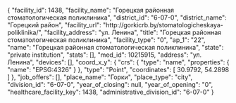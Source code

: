 {
    "facility_id": 1438,
    "facility_name": "Горецкая районная стоматологическая поликлиника",
    "district_id": "6-07-0",
    "district_name": "Горецкий район",
    "facility_url": "http:\/\/gorkicrb.by\/stomatologicheskaya-poliklinika\/",
    "facility_address": "ул. Ленина",
    "title": "Горецкая районная стоматологическая поликлиника",
    "facility_type": "0",
    "ap_1": "22",
    "name": "Горецкая районная стоматологическая поликлиника",
    "state": "private institution",
    "stats": [],
    "med_id": 10215915,
    "address": "ул. Ленина",
    "devices": [],
    "coord_x_y": {
        "crs": {
            "type": "name",
            "properties": {
                "name": "EPSG:4326"
            }
        },
        "type": "Point",
        "coordinates": [
            30.9792,
            54.2898
        ]
    },
    "job_offers": [],
    "place_name": "Горки",
    "place_type": "city",
    "division_id": "6-07-0",
    "year_of_closing": null,
    "year_of_opening": "0",
    "healthcare_facility_key": 1438,
    "administrative_division_id": "6-07-0"
}